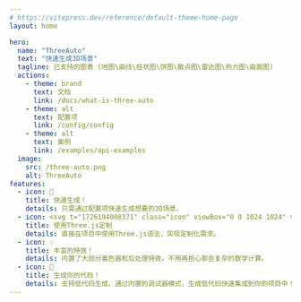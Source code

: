 ```yaml
---
# https://vitepress.dev/reference/default-theme-home-page
layout: home

hero:
  name: "ThreeAuto"
  text: "快速生成3D场景"
  tagline: 已支持的图表 (地图\曲线\柱状图\饼图\散点图\雷达图\热力图\曲面图)
  actions:
    - theme: brand
      text: 文档
      link: /docs/what-is-three-auto
    - theme: alt
      text: 配置项
      link: /config/config
    - theme: alt
      text: 案例
      link: /examples/api-examples
  image:
    src: /three-auto.png
    alt: ThreeAuto
features:
  - icon: 🚀
    title: 快速生成！
    details: 只需通过配置项快速生成想要的3D场景。
  - icon: <svg t="1726194008371" class="icon" viewBox="0 0 1024 1024" version="1.1" xmlns="http://www.w3.org/2000/svg" p-id="6873" width="40" height="40"><path d="M3.991444 0.399142v-0.399142h1.59657a1125116.117142 1125116.117142 0 0 0 1014.22101 287.382576v0.798285c-252.788899 245.073475-505.446081 490.278667-757.971546 735.619568h-0.798285A1435916.271635 1435916.271635 0 0 0 3.991444 0.399142z" fill="#020202" opacity=".993" p-id="6874"></path><path d="M20.755428 17.163126a36634.50745 36634.50745 0 0 1 229.107776 64.860651A50186.23082 50186.23082 0 0 1 78.830657 247.867472a73052.647353 73052.647353 0 0 1-58.075229-230.704346zM269.820327 87.4122c76.355555 21.617157 152.723882 43.237507 229.107777 64.860651C441.918585 207.686997 384.906272 263.101543 327.895556 318.515689a20955.856452 20955.856452 0 0 1-58.075229-231.103489zM257.846053 90.206198c0.246271 0.044305 0.445842 0.177219 0.598714 0.399142a72984.429515 72984.429515 0 0 1 57.676087 230.704346 24972.856179 24972.856179 0 0 1-229.107777-64.860651 101353.553824 101353.553824 0 0 0 170.832976-166.242837zM518.885227 158.060417a51640.134399 51640.134399 0 0 1 229.107776 64.860651A50112.357931 50112.357931 0 0 1 576.960456 388.764763a1117.113551 1117.113551 0 0 1-5.587995-20.356266 40611.283196 40611.283196 0 0 1-52.487234-210.34808zM506.910953 160.854414c0.247468 0.044305 0.44704 0.177219 0.598714 0.399143 19.354418 76.882423 38.577119 153.783606 57.676086 230.704346a75302.840553 75302.840553 0 0 1-229.506919-64.860651 33708.599181 33708.599181 0 0 0 171.232119-166.242838zM767.550984 228.309491c76.359945 21.683415 152.727874 43.370022 229.107776 65.060223-56.813939 55.481601-113.755603 110.829889-170.832976 166.043266-19.613861-76.990591-39.040125-154.025087-58.2748-231.103489zM755.975853 231.103489a36439.931086 36439.931086 0 0 1 58.2748 230.704346c-0.131717 0.267425-0.267425 0.530859-0.399143 0.798285-73.937151-21.078714-147.910224-42.033693-221.923211-62.864939a34.173381 34.173381 0 0 1-6.785422-2.394855 101202.801307 101202.801307 0 0 0 170.832976-166.242837zM83.420795 267.824596a60307.073222 60307.073222 0 0 1 229.506919 65.060222 99354.72179 99354.72179 0 0 0-171.032547 166.043266c-19.553989-77.018531-39.045314-154.053027-58.474372-231.103488zM332.884837 338.472812c76.34398 21.614762 152.711908 43.235112 229.107776 64.860651a101796.814307 101796.814307 0 0 1-171.232118 166.242838 48810.279765 48810.279765 0 0 1-57.875658-231.103489zM320.910563 341.26681c19.850951 76.874839 39.275619 153.909335 58.2748 231.103488a25042.840622 25042.840622 0 0 1-229.107776-64.860651 101198.645036 101198.645036 0 0 0 170.832976-166.242837zM581.949737 409.121029c76.423808 21.497813 152.791737 43.119361 229.107776 64.860651a101550.712641 101550.712641 0 0 0-171.232118 165.843695c-19.542015-76.842908-38.836562-153.745687-57.875658-230.704346zM569.975463 411.915026c19.849355 76.874839 39.275619 153.909335 58.2748 231.103489a36267.824047 36267.824047 0 0 1-229.107776-65.060222c56.829905-55.50076 113.77556-110.849846 170.832976-166.043267zM146.485305 518.885208a73425.038893 73425.038893 0 0 1 229.107776 65.060222c-56.812342 55.480803-113.756401 110.829889-170.832976 166.043266a145476.174731 145476.174731 0 0 0-58.2748-231.103488zM395.550205 589.134282c76.45574 21.869016 152.959376 43.62228 229.506918 65.259793a33180.984728 33180.984728 0 0 1-171.232118 165.843695c-19.490127-77.030505-38.916391-154.065001-58.2748-231.103488zM383.975073 592.327422c19.725621 76.906771 39.151885 153.941267 58.2748 231.103488a148137.721763 148137.721763 0 0 1-228.708634-64.461508 1.434917 1.434917 0 0 1-0.399142-0.598714 50005.73221 50005.73221 0 0 0 170.832976-166.043266zM209.549815 770.344962c0.093798-0.239485 0.29337-0.371202 0.598714-0.399142a60451.36522 60451.36522 0 0 0 228.908205 64.86065 101193.399506 101193.399506 0 0 1-171.232119 166.242838c-19.31171-76.982608-38.736776-153.881395-58.2748-230.704346z" fill="#FEFEFE" p-id="6875"></path></svg>
    title: 使用Three.js定制
    details: 直接在项目中使用Three.js语法，实现定制化需求。
  - icon: ✨
    title: 丰富的特效！
    details: 内置了大部分着色器和后处理特效，不用再担心那些复杂的数学计算。
  - icon: 🎁
    title: 生成你的代码！
    details: 支持低代码生成，通过内置的调试器模式，生成低代码快速集成到你的项目中！
---
```

